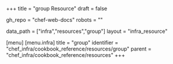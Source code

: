 +++
title = "group Resource"
draft = false

gh_repo = "chef-web-docs"
robots = ""

data_path = ["infra","resources","group"]
layout = "infra_resource"


[menu]
  [menu.infra]
    title = "group"
    identifier = "chef_infra/cookbook_reference/resources/group"
    parent = "chef_infra/cookbook_reference/resources"
+++

<!-- The contents of this page are automatically generated from the group.yaml file in the data directory. -->
<!-- To suggest a change, edit the https://github.com/chef/chef/blob/master/lib/chef/resource/group.rb file
      and submit a pull request to the https://github.com/chef/chef repository. -->
